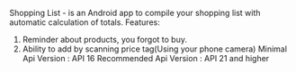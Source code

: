 Shopping List - is an Android app to compile your shopping list with automatic calculation of totals.
  Features:
  1. Reminder about products, you forgot to buy.
  2. Ability to add by scanning price tag(Using your phone camera)
Minimal Api Version : API 16
Recommended Api Version : API 21 and higher
